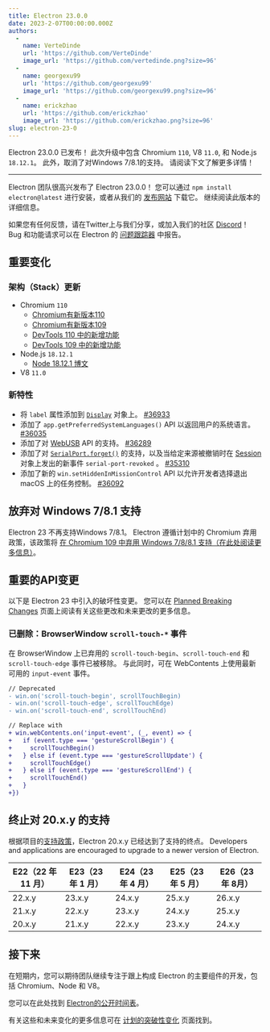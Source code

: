 ```yaml
---
title: Electron 23.0.0
date: 2023-2-07T00:00:00.000Z
authors:
  - 
    name: VerteDinde
    url: 'https://github.com/VerteDinde'
    image_url: 'https://github.com/vertedinde.png?size=96'
  - 
    name: georgexu99
    url: 'https://github.com/georgexu99'
    image_url: 'https://github.com/georgexu99.png?size=96'
  - 
    name: erickzhao
    url: 'https://github.com/erickzhao'
    image_url: 'https://github.com/erickzhao.png?size=96'
slug: electron-23-0
---
```


Electron 23.0.0 已发布！ 此次升级中包含 Chromium `110`, V8 `11.0`, 和 Node.js `18.12.1`。  此外，取消了对Windows 7/8.1的支持。 请阅读下文了解更多详情！

---

Electron 团队很高兴发布了 Electron 23.0.0！ 您可以通过 `npm install electron@latest` 进行安装，或者从我们的 [发布网站](https://releases.electronjs.org/releases/stable) 下载它。 继续阅读此版本的详细信息。

如果您有任何反馈，请在Twitter上与我们分享，或加入我们的社区 [Discord](https://discord.com/invite/electronjs)！ Bug 和功能请求可以在 Electron 的 [问题跟踪器](https://github.com/electron/electron/issues) 中报告。

## 重要变化

### 架构（Stack）更新

* Chromium `110`
    * [Chromium有新版本110](https://developer.chrome.com/blog/new-in-chrome-110/)
    * [Chromium有新版本109](https://developer.chrome.com/blog/new-in-chrome-109/)
    * [DevTools 110 中的新增功能](https://developer.chrome.com/blog/new-in-devtools-110/)
    * [DevTools 109 中的新增功能](https://developer.chrome.com/blog/new-in-devtools-109/)
* Node.js `18.12.1`
    * [Node 18.12.1 博文](https://nodejs.org/en/blog/release/v18.12.1/)
* V8 `11.0`

### 新特性

* 将 `label` 属性添加到 [`Display`](https://www.electronjs.org/docs/latest/api/structures/display) 对象上。 [#36933](https://github.com/electron/electron/pull/36933)
* 添加了 `app.getPreferredSystemLanguages()` API 以返回用户的系统语言。 [#36035](https://github.com/electron/electron/pull/36035)
* 添加了对 [WebUSB](https://developer.mozilla.org/en-US/docs/Web/API/WebUSB_API) API 的支持。 [#36289](https://github.com/electron/electron/pull/36289)
* 添加了对 [`SerialPort.forget()`](https://developer.mozilla.org/en-US/docs/Web/API/SerialPort/forget) 的支持，以及当给定来源被撤销时在 [Session](https://www.electronjs.org/docs/latest/api/session) 对象上发出的新事件 `serial-port-revoked` 。 [#35310](https://github.com/electron/electron/pull/35310)
* 添加了新的 `win.setHiddenInMissionControl` API 以允许开发者选择退出 macOS 上的任务控制。 [#36092](https://github.com/electron/electron/pull/36092)

## 放弃对 Windows 7/8.1 支持

Electron 23 不再支持Windows 7/8.1。 Electron 遵循计划中的 Chromium 弃用政策，该政策将 [在 Chromium 109 中弃用 Windows 7/8/8.1 支持（在此处阅读更多信息）](https://support.google.com/chrome/thread/185534985/sunsetting-support-for-windows-7-8-8-1-in-early-2023?hl=en)。

## 重要的API变更

以下是 Electron 23 中引入的破坏性变更。 您可以在 [Planned Breaking Changes](https://github.com/electron/electron/blob/main/docs/breaking-changes.md) 页面上阅读有关这些更改和未来更改的更多信息。

### 已删除：BrowserWindow `scroll-touch-*` 事件

在 BrowserWindow 上已弃用的 `scroll-touch-begin`、`scroll-touch-end` 和 `scroll-touch-edge` 事件已被移除。 与此同时，可在 WebContents 上使用最新可用的 `input-event` 事件。

```diff
// Deprecated
- win.on('scroll-touch-begin', scrollTouchBegin)
- win.on('scroll-touch-edge', scrollTouchEdge)
- win.on('scroll-touch-end', scrollTouchEnd)

// Replace with
+ win.webContents.on('input-event', (_, event) => {
+   if (event.type === 'gestureScrollBegin') {
+     scrollTouchBegin()
+   } else if (event.type === 'gestureScrollUpdate') {
+     scrollTouchEdge()
+   } else if (event.type === 'gestureScrollEnd') {
+     scrollTouchEnd()
+   }
+})
```

## 终止对 20.x.y 的支持

根据项目的[支持政策](https://www.electronjs.org/docs/latest/tutorial/electron-timelines#version-support-policy)，Electron 20.x.y 已经达到了支持的终点。 Developers and applications are encouraged to upgrade to a newer version of Electron.

| E22（22 年 11 月） | E23（23 年 1 月） | E24（23 年 4 月） | E25（23 年 5 月） | E26（23 年 8月） |
| -------------- | ------------- | ------------- | ------------- | ------------ |
| 22.x.y         | 23.x.y        | 24.x.y        | 25.x.y        | 26.x.y       |
| 21.x.y         | 22.x.y        | 23.x.y        | 24.x.y        | 25.x.y       |
| 20.x.y         | 21.x.y        | 22.x.y        | 23.x.y        | 24.x.y       |

## 接下来

在短期内，您可以期待团队继续专注于跟上构成 Electron 的主要组件的开发，包括 Chromium、Node 和 V8。

您可以在此处找到 [Electron的公开时间表](https://www.electronjs.org/docs/latest/tutorial/electron-timelines)。

有关这些和未来变化的更多信息可在 [计划的突破性变化](https://github.com/electron/electron/blob/main/docs/breaking-changes.md) 页面找到。
